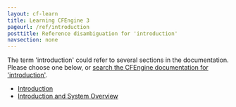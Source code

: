 ```yaml
---
layout: cf-learn
title: Learning CFEngine 3
pageurl: /ref/introduction
posttitle: Reference disambiguation for 'introduction'
navsection: none
---
```


The term 'introduction' could refer to several sections in the documentation. Please choose one below, or
[search the CFEngine documentation for 'introduction'](http://cfengine.com/docs/latest/search.html?q=introduction).

- [Introduction](http://cfengine.com/docs/latest/examples-tutorials-tags.html#introduction)
- [Introduction and System Overview](http://cfengine.com/docs/latest/guide-introduction.html#introduction-and-system-overview)
